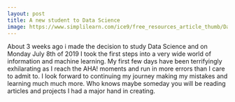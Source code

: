 ```yaml
---
layout: post
title: A new student to Data Science
image: https://www.simplilearn.com/ice9/free_resources_article_thumb/Data-Science-vs.-Big-Data-vs.jpg
---
```


About 3 weeks ago i made the decision to study Data Science and on Monday July 8th of 2019 I took the first steps into a very wide world of information and machine learning. My first few days have been terrifyingly exhilarating as I reach the AHA! moments and run in more errors than I care to admit to. I look forward to continuing my journey making my mistakes and learning much much more. Who knows maybe someday you will be reading articles and projects I had a major hand in creating.
